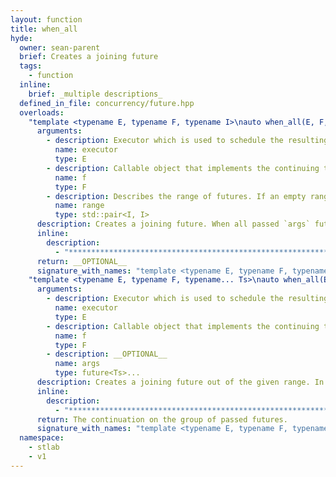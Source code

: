 ```yaml
---
layout: function
title: when_all
hyde:
  owner: sean-parent
  brief: Creates a joining future
  tags:
    - function
  inline:
    brief: _multiple descriptions_
  defined_in_file: concurrency/future.hpp
  overloads:
    "template <typename E, typename F, typename I>\nauto when_all(E, F, std::pair<I, I>)":
      arguments:
        - description: Executor which is used to schedule the resulting task
          name: executor
          type: E
        - description: Callable object that implements the continuing task
          name: f
          type: F
        - description: Describes the range of futures. If an empty range is provided then an stlab::future_exception with code stlab::future_errc::broken_promise is thrown.
          name: range
          type: std::pair<I, I>
      description: Creates a joining future. When all passed `args` futures are fulfilled, then the continuation tasks defined with `f` is scheduled on the executor `executor`.
      inline:
        description:
          - "***********************************************************************************************"
      return: __OPTIONAL__
      signature_with_names: "template <typename E, typename F, typename I>\nauto when_all(E executor, F f, std::pair<I, I> range)"
    "template <typename E, typename F, typename... Ts>\nauto when_all(E, F, future<Ts>...)":
      arguments:
        - description: Executor which is used to schedule the resulting task
          name: executor
          type: E
        - description: Callable object that implements the continuing task
          name: f
          type: F
        - description: __OPTIONAL__
          name: args
          type: future<Ts>...
      description: Creates a joining future out of the given range. In case that it is a range of futures of move-only types, the futures are moved internally out of the range into the function.
      inline:
        description:
          - "***********************************************************************************************"
      return: The continuation on the group of passed futures.
      signature_with_names: "template <typename E, typename F, typename... Ts>\nauto when_all(E executor, F f, future<Ts>... args)"
  namespace:
    - stlab
    - v1
---
```

